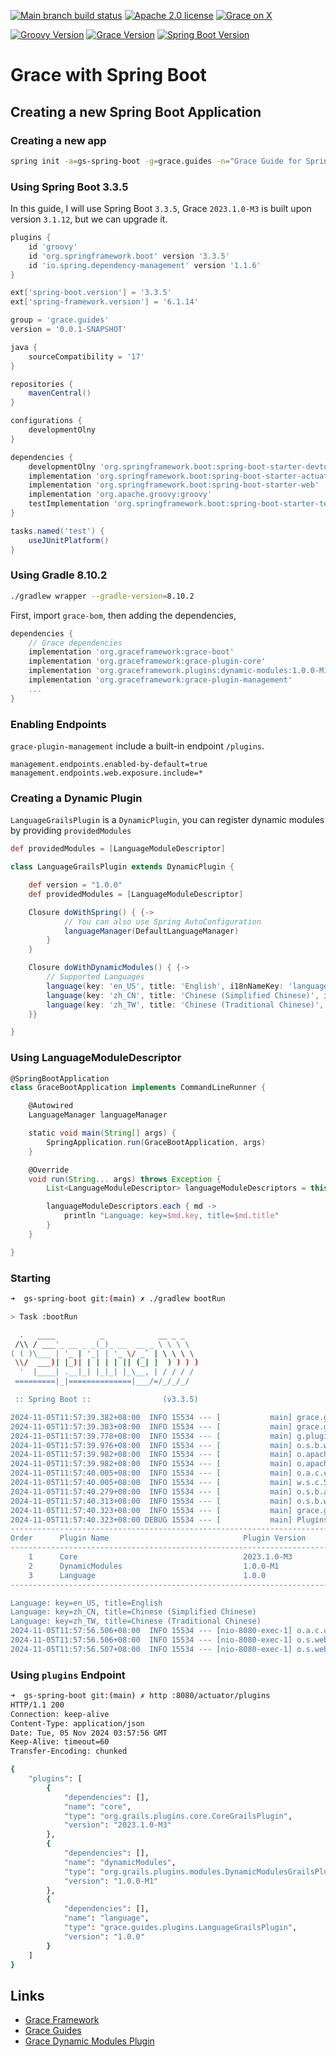 [![Main branch build status](https://github.com/grace-guides/gs-spring-boot/workflows/Grace%20CI/badge.svg?style=flat)](https://github.com/grace-guides/gs-spring-boot/actions?query=workflow%3A%Grace+CI%22)
[![Apache 2.0 license](https://img.shields.io/badge/License-APACHE%202.0-green.svg?logo=APACHE&style=flat)](https://opensource.org/licenses/Apache-2.0)
[![Grace on X](https://img.shields.io/twitter/follow/graceframework?style=social)](https://twitter.com/graceframework)

[![Groovy Version](https://img.shields.io/badge/Groovy-4.0.23-blue?style=flat&color=4298b8)](https://groovy-lang.org/releasenotes/groovy-4.0.html)
[![Grace Version](https://img.shields.io/badge/Grace-2023.1.0-blue?style=flat&color=f49b06)](https://github.com/graceframework/grace-framework/releases/tag/v2023.1.0-M3)
[![Spring Boot Version](https://img.shields.io/badge/Spring_Boot-3.3.5-blue?style=flat&color=6db33f)](https://github.com/spring-projects/spring-boot/releases)

# Grace with Spring Boot

## Creating a new Spring Boot Application

### Creating a new app

```bash
spring init -a=gs-spring-boot -g=grace.guides -n="Grace Guide for Spring Boot" --description="Spring Boot Application with Grace Plugins" --package-name=grace.guides -l=groovy --build=gradle --format=project -t=gradle-project -d=devtools,actuator,web -x
```

### Using Spring Boot 3.3.5

In this guide, I will use Spring Boot `3.3.5`, Grace `2023.1.0-M3` is built upon version `3.1.12`, but we can upgrade it.

```gradle
plugins {
	id 'groovy'
	id 'org.springframework.boot' version '3.3.5'
	id 'io.spring.dependency-management' version '1.1.6'
}

ext['spring-boot.version'] = '3.3.5'
ext['spring-framework.version'] = '6.1.14'

group = 'grace.guides'
version = '0.0.1-SNAPSHOT'

java {
	sourceCompatibility = '17'
}

repositories {
	mavenCentral()
}

configurations {
	developmentOlny
}

dependencies {
	developmentOlny 'org.springframework.boot:spring-boot-starter-devtools'
	implementation 'org.springframework.boot:spring-boot-starter-actuator'
	implementation 'org.springframework.boot:spring-boot-starter-web'
	implementation 'org.apache.groovy:groovy'
	testImplementation 'org.springframework.boot:spring-boot-starter-test'
}

tasks.named('test') {
	useJUnitPlatform()
}

```

### Using Gradle 8.10.2

```bash
./gradlew wrapper --gradle-version=8.10.2
```

First, import `grace-bom`, then adding the dependencies,

```gradle
dependencies {
	// Grace dependencies
	implementation 'org.graceframework:grace-boot'
	implementation 'org.graceframework:grace-plugin-core'
	implementation 'org.graceframework.plugins:dynamic-modules:1.0.0-M1'
	implementation 'org.graceframework:grace-plugin-management'
    ...
}
```

### Enabling Endpoints

`grace-plugin-management` include a built-in endpoint `/plugins`.

```properties
management.endpoints.enabled-by-default=true
management.endpoints.web.exposure.include=*
```

### Creating a Dynamic Plugin

`LanguageGrailsPlugin` is a `DynamicPlugin`, you can register dynamic modules by providing `providedModules`

```groovy
def providedModules = [LanguageModuleDescriptor]
```

```groovy
class LanguageGrailsPlugin extends DynamicPlugin {

    def version = "1.0.0"
    def providedModules = [LanguageModuleDescriptor]

    Closure doWithSpring() { {->
            // You can also use Spring AutoConfiguration
            languageManager(DefaultLanguageManager)
        }
    }

    Closure doWithDynamicModules() { {->
        // Supported Languages
        language(key: 'en_US', title: 'English', i18nNameKey: 'languages.en_US')
        language(key: 'zh_CN', title: 'Chinese (Simplified Chinese)', i18nNameKey: 'languages.zh_CN')
        language(key: 'zh_TW', title: 'Chinese (Traditional Chinese)', i18nNameKey: 'languages.zh_TW', enabled: true)
    }}

}
```

### Using LanguageModuleDescriptor

```groovy
@SpringBootApplication
class GraceBootApplication implements CommandLineRunner {

	@Autowired
	LanguageManager languageManager

	static void main(String[] args) {
		SpringApplication.run(GraceBootApplication, args)
	}

	@Override
	void run(String... args) throws Exception {
		List<LanguageModuleDescriptor> languageModuleDescriptors = this.languageManager.getLanguages()

		languageModuleDescriptors.each { md ->
			println "Language: key=$md.key, title=$md.title"
		}
	}

}
```

### Starting

```bash
➜  gs-spring-boot git:(main) ✗ ./gradlew bootRun

> Task :bootRun

  .   ____          _            __ _ _
 /\\ / ___'_ __ _ _(_)_ __  __ _ \ \ \ \
( ( )\___ | '_ | '_| | '_ \/ _` | \ \ \ \
 \\/  ___)| |_)| | | | | || (_| |  ) ) ) )
  '  |____| .__|_| |_|_| |_\__, | / / / /
 =========|_|==============|___/=/_/_/_/

 :: Spring Boot ::                (v3.3.5)

2024-11-05T11:57:39.382+08:00  INFO 15534 --- [           main] grace.guides.GraceBootApplication        : Starting GraceBootApplication using Java 17.0.12 with PID 15534 (/Users/rain/Development/github/grace/grace-guides/gs-spring-boot/build/classes/groovy/main started by rain in /Users/rain/Development/github/grace/grace-guides/gs-spring-boot)
2024-11-05T11:57:39.383+08:00  INFO 15534 --- [           main] grace.guides.GraceBootApplication        : No active profile set, falling back to 1 default profile: "default"
2024-11-05T11:57:39.778+08:00  INFO 15534 --- [           main] g.plugins.DefaultGrailsPluginManager     : Total 3 plugins loaded successfully, take in 43 ms
2024-11-05T11:57:39.976+08:00  INFO 15534 --- [           main] o.s.b.w.embedded.tomcat.TomcatWebServer  : Tomcat initialized with port 8080 (http)
2024-11-05T11:57:39.982+08:00  INFO 15534 --- [           main] o.apache.catalina.core.StandardService   : Starting service [Tomcat]
2024-11-05T11:57:39.982+08:00  INFO 15534 --- [           main] o.apache.catalina.core.StandardEngine    : Starting Servlet engine: [Apache Tomcat/10.1.31]
2024-11-05T11:57:40.005+08:00  INFO 15534 --- [           main] o.a.c.c.C.[Tomcat].[localhost].[/]       : Initializing Spring embedded WebApplicationContext
2024-11-05T11:57:40.005+08:00  INFO 15534 --- [           main] w.s.c.ServletWebServerApplicationContext : Root WebApplicationContext: initialization completed in 603 ms
2024-11-05T11:57:40.279+08:00  INFO 15534 --- [           main] o.s.b.a.e.web.EndpointLinksResolver      : Exposing 16 endpoints beneath base path '/actuator'
2024-11-05T11:57:40.313+08:00  INFO 15534 --- [           main] o.s.b.w.embedded.tomcat.TomcatWebServer  : Tomcat started on port 8080 (http) with context path '/'
2024-11-05T11:57:40.323+08:00  INFO 15534 --- [           main] grace.guides.GraceBootApplication        : Started GraceBootApplication in 1.07 seconds (process running for 1.362)
2024-11-05T11:57:40.323+08:00 DEBUG 15534 --- [           main] PluginsInfoApplicationContextInitializer :
----------------------------------------------------------------------------------------------
Order      Plugin Name                              Plugin Version                     Enabled
----------------------------------------------------------------------------------------------
    1      Core                                     2023.1.0-M3                              Y
    2      DynamicModules                           1.0.0-M1                                 Y
    3      Language                                 1.0.0                                    Y
----------------------------------------------------------------------------------------------

Language: key=en_US, title=English
Language: key=zh_CN, title=Chinese (Simplified Chinese)
Language: key=zh_TW, title=Chinese (Traditional Chinese)
2024-11-05T11:57:56.506+08:00  INFO 15534 --- [nio-8080-exec-1] o.a.c.c.C.[Tomcat].[localhost].[/]       : Initializing Spring DispatcherServlet 'dispatcherServlet'
2024-11-05T11:57:56.506+08:00  INFO 15534 --- [nio-8080-exec-1] o.s.web.servlet.DispatcherServlet        : Initializing Servlet 'dispatcherServlet'
2024-11-05T11:57:56.507+08:00  INFO 15534 --- [nio-8080-exec-1] o.s.web.servlet.DispatcherServlet        : Completed initialization in 1 ms
```

### Using `plugins` Endpoint

```bash
➜  gs-spring-boot git:(main) ✗ http :8080/actuator/plugins
HTTP/1.1 200
Connection: keep-alive
Content-Type: application/json
Date: Tue, 05 Nov 2024 03:57:56 GMT
Keep-Alive: timeout=60
Transfer-Encoding: chunked

{
    "plugins": [
        {
            "dependencies": [],
            "name": "core",
            "type": "org.grails.plugins.core.CoreGrailsPlugin",
            "version": "2023.1.0-M3"
        },
        {
            "dependencies": [],
            "name": "dynamicModules",
            "type": "org.grails.plugins.modules.DynamicModulesGrailsPlugin",
            "version": "1.0.0-M1"
        },
        {
            "dependencies": [],
            "name": "language",
            "type": "grace.guides.plugins.LanguageGrailsPlugin",
            "version": "1.0.0"
        }
    ]
}
```

## Links

- [Grace Framework](https://github.com/graceframework/grace-framework)
- [Grace Guides](https://github.com/grace-guides)
- [Grace Dynamic Modules Plugin](https://github.com/grace-plugins/grace-dynamic-modules)
